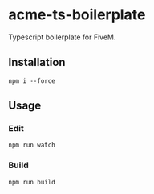 # acme-ts-boilerplate
Typescript boilerplate for FiveM.

## Installation
`npm i --force`

## Usage
### Edit
`npm run watch`
### Build
`npm run build`

